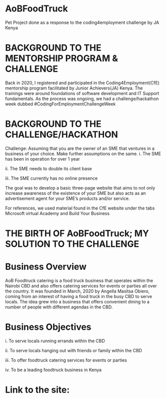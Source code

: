 # AoBFoodTruck
Pet Project done as a response to the coding4employment challenge by JA Kenya

# BACKGROUND TO THE MENTORSHIP PROGRAM & CHALLENGE

Back in 2020, I registered and participated in the Coding4Employment(CfE) mentorship program facilitated by Junior Achievers(JA) Kenya. The trainings were around foundations of software development and IT Support fundamentals. As the process was ongoing, we had a challenge/hackathon week dubbed #CodingForEmploymentChallengeWeek

# BACKGROUND TO THE CHALLENGE/HACKATHON
Challenge: Assuming that you are the owner of an SME that ventures in a business of your choice. Make further assumptions on the same.
i. The SME has been in operation for over 1 year

ii. The SME needs to double its client base

iii. The SME currently has no online presence

The goal was to develop a basic three-page website that aims to not only increase awareness of the existence of your SME but also acts as an advertisement agent for your SME’s products and/or service.

For references, we used material found in the CfE website under the tabs Microsoft virtual Academy and Build Your Business

# THE BIRTH OF AoBFoodTruck; MY SOLUTION TO THE CHALLENGE
# Business Overview

AoB Foodtruck catering is a food truck business that operates within the Nairobi CBD and also offers catering services for events or parties all over the country.
It was founded in March, 2020 by Angella Masitsa Obiero, coming from an interest of having a food truck in the busy CBD to serve locals. The idea grew into a business that offers convenient dining to a number of people with different agendas in the CBD.

# Business Objectives
i. To serve locals running errands within the CBD

ii. To serve locals hanging out with friends or family within the CBD

iii. To offer foodtruck catering services for events or parties

iv.   To be a leading foodtruck business in Kenya


# Link to the site: 
